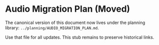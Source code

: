 # Audio Migration Plan (Moved)

The canonical version of this document now lives under the planning library:
`../planning/AUDIO_MIGRATION_PLAN.md`.

Use that file for all updates. This stub remains to preserve historical links.
